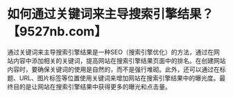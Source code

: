 # 如何通过关键词来主导搜索引擎结果？【9527nb.com】

通过关键词来主导搜索引擎结果是一种SEO（搜索引擎优化）的方法，通过在网站内容中添加相关的关键词，提高网站在搜索引擎结果页面中的排名。在创建网站内容时，要确保关键词的使用是自然的，而不是强行堆砌。此外，还可以通过在标题、URL、图片标签等位置使用关键词来增加网站在搜索引擎结果中的曝光度。最终目的是让网站在搜索引擎结果中获得更多的曝光和点击量。